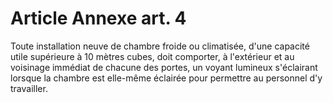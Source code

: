 # Article Annexe art. 4

Toute installation neuve de chambre froide ou climatisée, d'une capacité utile supérieure à 10 mètres cubes, doit comporter, à l'extérieur et au voisinage immédiat de chacune des portes, un voyant lumineux s'éclairant lorsque la chambre est elle-même éclairée pour permettre au personnel d'y travailler.
